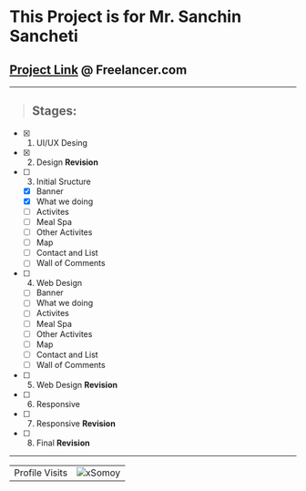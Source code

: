 # This Project is for Mr. Sanchin Sancheti
 ## [Project Link](https://www.freelancer.com/contest/build-me-a-home-page-for-an-event-page-2221147) @ Freelancer.com
---
 > ## Stages:
- [x] 1. UI/UX Desing 
- [x] 2. Design **Revision**
- [ ] 3. Initial Sructure
  - [x] Banner 
  - [x] What we doing
  - [ ] Activites
  - [ ] Meal Spa
  - [ ] Other Activites
  - [ ] Map
  - [ ] Contact and List
  - [ ] Wall of Comments
- [ ] 4. Web Design
  - [ ] Banner 
  - [ ] What we doing
  - [ ] Activites
  - [ ] Meal Spa
  - [ ] Other Activites
  - [ ] Map
  - [ ] Contact and List
  - [ ] Wall of Comments
- [ ] 5. Web Design **Revision**
- [ ] 6. Responsive
- [ ] 7. Responsive **Revision**
- [ ]  8. Final **Revision**

*** 
<!-- visitor counter -->
<table aligh="center">
  <tr>
    <td>Profile Visits</td>
    <td><img src="https://profile-counter.glitch.me/xsomoy/count.svg" alt="xSomoy" /></td>
  </tr>
</table>
